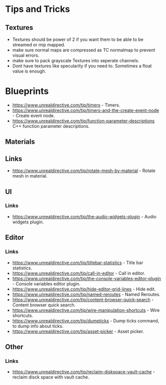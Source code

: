 # Tips and Tricks

## Textures 
* Textures should be power of 2 if you want them to be able to
be streamed or mip mapped.
* make sure normal maps are compressed as TC normalmap to prevent visual errors.
* make sure to pack grayscale Textures into seperate channels.
* Dont have textures like specularity if you need to. Sometimes a float value is enough.

# Blueprints
* https://www.unrealdirective.com/tip/timers - Timers.
* https://www.unrealdirective.com/tip/timers-and-the-create-event-node - Create event node.
* https://www.unrealdirective.com/tip/function-parameter-descriptions C++ function parameter descriptions.


## Materials

## Links
* https://www.unrealdirective.com/tip/rotate-mesh-by-material - Rotate mesh in material.

## UI 

### Links
* https://www.unrealdirective.com/tip/the-audio-widgets-plugin - Audio widgets plugin.


## Editor

### Links
* https://www.unrealdirective.com/tip/titlebar-statistics - Title bar statistics.
* https://www.unrealdirective.com/tip/call-in-editor - Call in editor.
* https://www.unrealdirective.com/tip/the-console-variables-editor-plugin - Console variables editor plugin.
* https://www.unrealdirective.com/tip/hide-editor-grid-lines - Hide edit.
* https://www.unrealdirective.com/tip/named-reroutes - Named Reroutes.
* https://www.unrealdirective.com/tip/content-browser-quick-search - Content browser quick search.
* https://www.unrealdirective.com/tip/wire-manipulation-shortcuts - Wire shortcuts.
* https://www.unrealdirective.com/tip/dumpticks - Dump ticks command, to dump info about ticks.
* https://www.unrealdirective.com/tip/asset-picker - Asset picker.


## Other

### Links
* https://www.unrealdirective.com/tip/reclaim-diskspace-vault-cache - reclaim disck space with vault cache.

